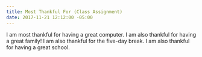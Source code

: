 ```yaml
---
title: Most Thankful For (Class Assignment)
date: 2017-11-21 12:12:00 -05:00
---
```


I am most thankful for having a great computer. I am also thankful for having a great family! I am also thankful for the five-day break. I am also thankful for having a great school.